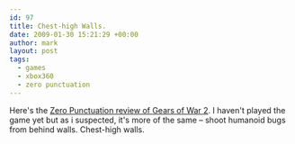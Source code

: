 ```yaml
---
id: 97
title: Chest-high Walls.
date: 2009-01-30 15:21:29 +00:00
author: mark
layout: post
tags:
  - games
  - xbox360
  - zero punctuation
---
```

Here's the [Zero Punctuation review of Gears of War 2](http://www.escapistmagazine.com/videos/view/zero-punctuation/525-Gears-of-War-2). I haven't played the game yet but as i suspected, it's more of the same &#8211; shoot humanoid bugs from behind walls. Chest-high walls.                                                                                                                    
